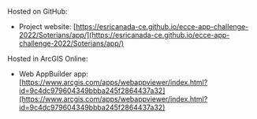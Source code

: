 Hosted on GitHub:

- Project website: [https://esricanada-ce.github.io/ecce-app-challenge-2022/Soterians/app/](https://esricanada-ce.github.io/ecce-app-challenge-2022/Soterians/app/)

Hosted in ArcGIS Online:

- Web AppBuilder app: [https://www.arcgis.com/apps/webappviewer/index.html?id=9c4dc979604349bbba245f2864437a32](https://www.arcgis.com/apps/webappviewer/index.html?id=9c4dc979604349bbba245f2864437a32)